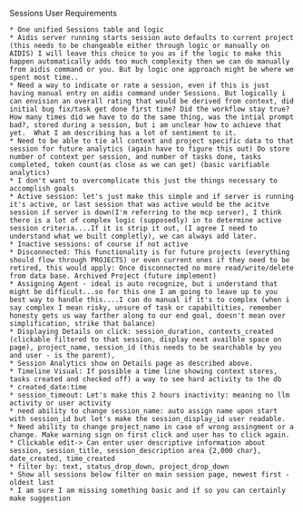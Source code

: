 Sessions User Requirements

    * One unified Sessions table and logic
    * Aidis server running starts session auto defaults to current project (this needs to be changeable either through logic or manually on AIDIS) I will leave this choice to you as if the logic to make this happen automatically adds too much complexity then we can do manually from aidis command or you. But by logic one approach might be where we spent most time..
    * Need a way to indicate or rate a session, even if this is just having manual entry on aidis command under Sessions. But logically i can envision an overall rating that would be derived from context, did initial bug fix/task get done first time? Did the workflow stay true? How many times did we have to do the same thing, was the intial prompt bad?, stored during a session, but i am unclear how to achieve that yet.  What I am describing has a lot of sentiment to it.
    * Need to be able to tie all context and project specific data to that session for future analytics (again have to figure this out) Do store number of context per session, and number of tasks done, tasks completed, token count(as close as we can get) (basic varifiable analytics) 
    * I don't want to overcomplicate this just the things necessary to accomplish goals
    * Active session: let's just make this simple and if server is running it's active, or last session that was active would be the acitve session if server is down(I'm referring to the mcp server), I think there is a lot of complex logic (supposedly) in to determine active session criteria....If it is strip it out, (I agree I need to understand what we built completly), we can always add later. 
    * Inactive sessions: of course if not active 
    * Disconnected: This functionality is for future projects (everything should flow through PROJECTS) or even current ones if they need to be retired, this would apply: Once disconnected no more read/write/delete from data base. Archived Project (future implement) 
    * Assigning Agent - ideal is auto recognize, but i understand that might be difficult...so for this one I am going to leave up to you best way to handle this....I can do manual if it's to complex (when i say complex I mean risky, unsure of task or capabiltities, remember honesty gets us way farther along to our end goal, doesn't mean over simplification, strike that balance) 
    * Displaying Details on click: session_duration, contexts_created (clickable filtered to that session, display next availble space on page), project_name, session_id (this needs to be searchable by you and user - is the parent), 
    * Session Analytics show on Details page as described above.
    * Timeline Visual: If possible a time line showing context stores, tasks created and checked off) a way to see hard activity to the db 
    * created_date:time
    * session_timeout: Let's make this 2 hours inactivity: meaning no llm activity or user activity
    * need ability to change session_name: auto assign name upon start with session_id but let's make the session_display_id user readable.
    * Need ability to change project_name in case of wrong assingment or a change. Make warning sign on first click and user has to click again.
    * Clickable edit-> Can enter user descriptive information about session, session_title, session_description area {2,000 char}, date_created, time_created 
    * filter by: text, status_drop_down, project_drop_down
    * Show all sessions below filter on main session page, newest first - oldest last
    * I am sure I am missing something basic and if so you can certainly make suggestion

